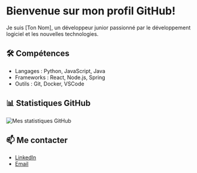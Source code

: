 # Bienvenue sur mon profil GitHub!

Je suis [Ton Nom], un développeur junior passionné par le développement logiciel et les nouvelles technologies.

## 🛠 Compétences
- Langages : Python, JavaScript, Java
- Frameworks : React, Node.js, Spring
- Outils : Git, Docker, VSCode

## 📊 Statistiques GitHub
![Mes statistiques GitHub](https://github-readme-stats.vercel.app/api?username=ton_nom_utilisateur&show_icons=true&theme=radical)

## 📫 Me contacter
- [LinkedIn](https://www.linkedin.com/in/ton_nom_utilisateur)
- [Email](mailto:ton.email@example.com)
